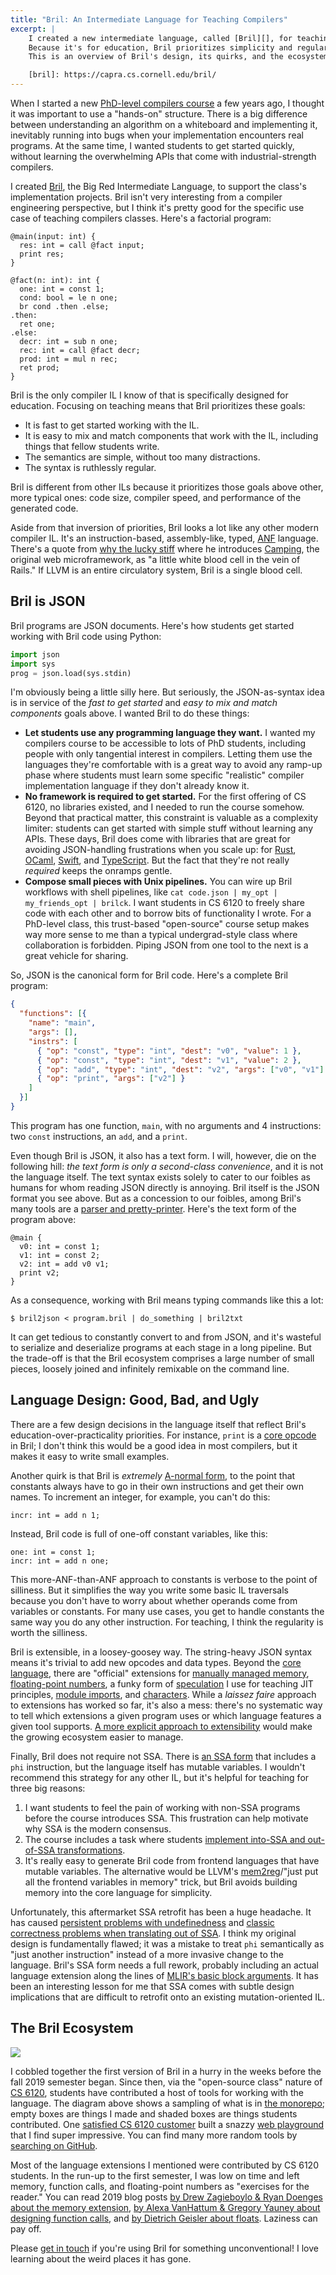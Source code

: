 ```yaml
---
title: "Bril: An Intermediate Language for Teaching Compilers"
excerpt: |
    I created a new intermediate language, called [Bril][], for teaching my funky open-source, hands-on compilers course.
    Because it's for education, Bril prioritizes simplicity and regularity over more typical compiler priorities like performance and concision.
    This is an overview of Bril's design, its quirks, and the ecosystem that has grown up around it since 2019.

    [bril]: https://capra.cs.cornell.edu/bril/
---
```

When I started a new [PhD-level compilers course][cs6120] a few years ago,
I thought it was important to use a "hands-on" structure.
There is a big difference between understanding an algorithm on a whiteboard and implementing it, inevitably running into bugs when your implementation encounters real programs.
At the same time, I wanted students to get started quickly, without learning the overwhelming APIs that come with industrial-strength compilers.

I created [Bril][], the Big Red Intermediate Language, to support the class's implementation projects.
Bril isn't very interesting from a compiler engineering perspective, but
I think it's pretty good for the specific use case of teaching compilers classes.
Here's a factorial program:

```bril
@main(input: int) {
  res: int = call @fact input;
  print res;
}

@fact(n: int): int {
  one: int = const 1;
  cond: bool = le n one;
  br cond .then .else;
.then:
  ret one;
.else:
  decr: int = sub n one;
  rec: int = call @fact decr;
  prod: int = mul n rec;
  ret prod;
}
```

Bril is the only compiler IL I know of that is specifically designed for education.
Focusing on teaching means that Bril prioritizes these goals:

* It is fast to get started working with the IL.
* It is easy to mix and match components that work with the IL, including things that fellow students write.
* The semantics are simple, without too many distractions.
* The syntax is ruthlessly regular.

Bril is different from other ILs because it prioritizes those goals above other, more typical ones:
code size, compiler speed, and performance of the generated code.

Aside from that inversion of priorities, Bril looks a lot like any other modern compiler IL.
It's an instruction-based, assembly-like, typed, [ANF][] language.
There's a quote from [why the lucky stiff][why] where he introduces [Camping][], the original web microframework, as "a little white blood cell in the vein of Rails."
If LLVM is an entire circulatory system, Bril is a single blood cell.

[camping]: https://camping.github.io/camping.io/
[why]: https://en.wikipedia.org/wiki/Why_the_lucky_stiff
[bril]: https://capra.cs.cornell.edu/bril/
[cs6120]: https://www.cs.cornell.edu/courses/cs6120/2023fa/
[anf]: https://en.wikipedia.org/wiki/A-normal_form

## Bril is JSON

Bril programs are JSON documents.
Here's how students get started working with Bril code using Python:

```py
import json
import sys
prog = json.load(sys.stdin)
```

I'm obviously being a little silly here.
But seriously, the JSON-as-syntax idea is in service of the *fast to get started* and *easy to mix and match components* goals above.
I wanted Bril to do these things:

* **Let students use any programming language they want.**
  I wanted my compilers course to be accessible to lots of PhD students, including people with only tangential interest in compilers.
  Letting them use the languages they're comfortable with is a great way to avoid any ramp-up phase where students must learn some specific "realistic" compiler implementation language if they don't already know it.
* **No framework is required to get started.**
  For the first offering of CS 6120, no libraries existed, and I needed to run the course somehow.
  Beyond that practical matter, this constraint is valuable as a complexity limiter:
  students can get started with simple stuff without learning any APIs.
  These days, Bril does come with libraries that are great for avoiding JSON-handling frustrations when you scale up:
  for [Rust][bril-rs], [OCaml][bril-ocaml], [Swift][bril-swift], and [TypeScript][bril-ts].
  But the fact that they're not really *required* keeps the onramps gentle.
* **Compose small pieces with Unix pipelines.**
  You can wire up Bril workflows with shell pipelines, like `cat code.json | my_opt | my_friends_opt | brilck`.
  I want students in CS 6120 to freely share code with each other and to borrow bits of functionality I wrote.
  For a PhD-level class, this trust-based "open-source" course setup makes way more sense to me than a typical undergrad-style class where collaboration is forbidden.
  Piping JSON from one tool to the next is a great vehicle for sharing.

So, JSON is the canonical form for Bril code.
Here's a complete Bril program:

```json
{
  "functions": [{
    "name": "main",
    "args": [],
    "instrs": [
      { "op": "const", "type": "int", "dest": "v0", "value": 1 },
      { "op": "const", "type": "int", "dest": "v1", "value": 2 },
      { "op": "add", "type": "int", "dest": "v2", "args": ["v0", "v1"] },
      { "op": "print", "args": ["v2"] }
    ]
  }]
}
```

This program has one function, `main`, with no arguments and 4 instructions:
two `const` instructions, an `add`, and a `print`.

Even though Bril is JSON, it also has a text form.
I will, however, die on the following hill:
*the text form is only a second-class convenience*, and it is not the language itself.
The text syntax exists solely to cater to our foibles as humans for whom reading JSON directly is annoying.
Bril itself is the JSON format you see above.
But as a concession to our foibles, among Bril's many tools are a [parser and pretty-printer][bril-txt].
Here's the text form of the program above:

```bril
@main {
  v0: int = const 1;
  v1: int = const 2;
  v2: int = add v0 v1;
  print v2;
}
```

As a consequence, working with Bril means typing commands like this a lot:

```
$ bril2json < program.bril | do_something | bril2txt
```

It can get tedious to constantly convert to and from JSON,
and it's wasteful to serialize and deserialize programs at each stage in a long pipeline.
But the trade-off is that the Bril ecosystem comprises a large number of small pieces, loosely joined and infinitely remixable on the command line.

[bril-ocaml]: https://github.com/sampsyo/bril/tree/main/bril-ocaml
[bril-ts]: https://github.com/sampsyo/bril/tree/main/bril-ts
[bril-swift]: https://github.com/sampsyo/bril/tree/main/bril-swift
[bril-rs]: https://github.com/sampsyo/bril/tree/main/bril-rs
[bril-txt]: https://github.com/sampsyo/bril/blob/main/bril-txt/briltxt.py

## Language Design: Good, Bad, and Ugly

There are a few design decisions in the language itself that reflect Bril's education-over-practicality priorities.
For instance, `print` is a [core opcode][core] in Bril; I don't think this would be a good idea in most compilers, but it makes it easy to write small examples.

Another quirk is that Bril is *extremely* [A-normal form][anf], to the point that constants always have to go in their own instructions and get their own names.
To increment an integer, for example, you can't do this:

```bril
incr: int = add n 1;
```

Instead, Bril code is full of one-off constant variables, like this:

```bril
one: int = const 1;
incr: int = add n one;
```

This more-ANF-than-ANF approach to constants is verbose to the point of silliness.
But it simplifies the way you write some basic IL traversals because you don't have to worry about whether operands come from variables or constants.
For many use cases, you get to handle constants the same way you do any other instruction.
For teaching, I think the regularity is worth the silliness.

Bril is extensible, in a loosey-goosey way.
The string-heavy JSON syntax means it's trivial to add new opcodes and data types.
Beyond the [core language][core], there are "official" extensions for [manually managed memory][memory], [floating-point numbers][float], a funky form of [speculation][spec] I use for teaching JIT principles, [module imports][import], and [characters][char].
While a *laissez faire* approach to extensions has worked so far, it's also a mess:
there's no systematic way to tell which extensions a given program uses or which language features a given tool supports.
[A more explicit approach to extensibility][38] would make the growing ecosystem easier to manage.

Finally, Bril does not require not SSA.
There is [an SSA form][ssa] that includes a `phi` instruction, but the language itself has mutable variables.
I wouldn't recommend this strategy for any other IL, but it's helpful for teaching for three big reasons:

1. I want students to feel the pain of working with non-SSA programs before the course introduces SSA. This frustration can help motivate why SSA is the modern consensus.
2. The course includes a task where students [implement into-SSA and out-of-SSA transformations][ssa-task].
3. It's really easy to generate Bril code from frontend languages that have mutable variables. The alternative would be LLVM's [mem2reg][]/"just put all the frontend variables in memory" trick, but Bril avoids building memory into the core language for simplicity.

Unfortunately, this aftermarket SSA retrofit has been a huge headache.
It has caused [persistent problems with undefinedness][108] and [classic correctness problems when translating out of SSA][330].
I think my original design is fundamentally flawed;
it was a mistake to treat `phi` semantically as "just another instruction" instead of a more invasive change to the language.
Bril's SSA form needs a full rework, probably including an actual language extension along the lines of [MLIR's basic block arguments][block-args].
It has been an interesting lesson for me that SSA comes with subtle design implications that are difficult to retrofit onto an existing mutation-oriented IL.

[core]: https://capra.cs.cornell.edu/bril/lang/core.html
[ssa-task]: https://www.cs.cornell.edu/courses/cs6120/2023fa/lesson/6/#tasks
[memory]: https://capra.cs.cornell.edu/bril/lang/memory.html
[float]: https://capra.cs.cornell.edu/bril/lang/float.html
[spec]: https://capra.cs.cornell.edu/bril/lang/spec.html
[import]: https://capra.cs.cornell.edu/bril/lang/import.html
[char]: https://capra.cs.cornell.edu/bril/lang/char.html
[ssa]: https://capra.cs.cornell.edu/bril/lang/ssa.html
[38]: https://github.com/sampsyo/bril/issues/38
[mem2reg]: https://llvm.org/doxygen/Mem2Reg_8cpp_source.html
[block-args]: https://mlir.llvm.org/docs/Rationale/Rationale/#block-arguments-vs-phi-nodes
[108]: https://github.com/sampsyo/bril/issues/108
[330]: https://github.com/sampsyo/bril/issues/330

## The Bril Ecosystem

<img src="{{site.base}}/media/bril/ecosystem.svg"
    class="img-responsive bonw" style="max-width: 450px;">

I cobbled together the first version of Bril in a hurry in the weeks before the fall 2019 semester began.
Since then, via the "open-source class" nature of [CS 6120][cs6120], students have contributed a host of tools for working with the language.
The diagram above shows a sampling of what is in [the monorepo][bril-gh];
empty boxes are things I made and shaded boxes are things students contributed.
One [satisfied CS 6120 customer][agentcooper]
built a snazzy [web playground][playground] that I find super impressive.
You can find many more random tools by [searching on GitHub][gh-search].

Most of the language extensions I mentioned were contributed by CS 6120 students.
In the run-up to the first semester, I was low on time and left memory, function calls, and floating-point numbers as "exercises for the reader."
You can read 2019 blog posts [by Drew Zagieboylo & Ryan Doenges about the memory extension][memory-blog],
[by Alexa VanHattum & Gregory Yauney about designing function calls][func-blog],
and [by Dietrich Geisler about floats][float-blog].
Laziness can pay off.

Please [get in touch][toot] if you're using Bril for something unconventional!
I love learning about the weird places it has gone.

[playground]: https://agentcooper.github.io/bril-playground/
[bril-gh]: https://github.com/sampsyo/bril
[gh-search]: https://github.com/search?q=bril+compiler&type=repositories
[toot]: https://discuss.systems/@adrian
[float-blog]: https://www.cs.cornell.edu/courses/cs6120/2019fa/blog/floats-static-arrays/
[func-blog]: https://www.cs.cornell.edu/courses/cs6120/2019fa/blog/function-calls/
[memory-blog]: https://www.cs.cornell.edu/courses/cs6120/2019fa/blog/manually-managed-memory/
[agentcooper]: https://agentcooper.io
